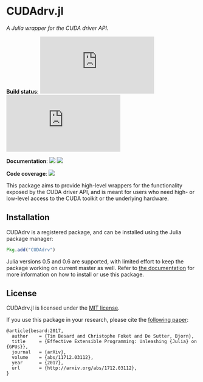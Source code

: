 CUDAdrv.jl
==========

*A Julia wrapper for the CUDA driver API.*

**Build status**: [![][buildbot-julia06-img]][buildbot-julia06-url] [![][buildbot-juliadev-img]][buildbot-juliadev-url]

**Documentation**: [![][docs-stable-img]][docs-stable-url] [![][docs-latest-img]][docs-latest-url]

**Code coverage**: [![][coverage-img]][coverage-url]

[buildbot-julia06-img]: http://ci.maleadt.net/shields/build.php?builder=CUDAdrv-julia06-x86-64bit&name=julia%200.6
[buildbot-julia06-url]: http://ci.maleadt.net/shields/url.php?builder=CUDAdrv-julia06-x86-64bit
[buildbot-juliadev-img]: http://ci.maleadt.net/shields/build.php?builder=CUDAdrv-juliadev-x86-64bit&name=julia%20dev
[buildbot-juliadev-url]: http://ci.maleadt.net/shields/url.php?builder=CUDAdrv-juliadev-x86-64bit

[docs-stable-img]: https://img.shields.io/badge/docs-stable-blue.svg
[docs-stable-url]: http://juliagpu.github.io/CUDAdrv.jl/stable
[docs-latest-img]: https://img.shields.io/badge/docs-latest-blue.svg
[docs-latest-url]: http://juliagpu.github.io/CUDAdrv.jl/latest

[coverage-img]: https://codecov.io/gh/JuliaGPU/CUDAdrv.jl/coverage.svg
[coverage-url]: https://codecov.io/gh/JuliaGPU/CUDAdrv.jl

This package aims to provide high-level wrappers for the functionality exposed by the CUDA
driver API, and is meant for users who need high- or low-level access to the CUDA toolkit or
the underlying hardware.


Installation
------------

CUDAdrv is a registered package, and can be installed using the Julia package manager:

```julia
Pkg.add("CUDAdrv")
```

Julia versions 0.5 and 0.6 are supported, with limited effort to keep the package working on
current master as well. Refer to [the documentation][docs-stable-url] for more information
on how to install or use this package.


License
-------

CUDAdrv.jl is licensed under the [MIT license](LICENSE.md).

If you use this package in your research, please cite the [following
paper](https://arxiv.org/abs/1712.03112):

```
@article{besard:2017,
  author    = {Tim Besard and Christophe Foket and De Sutter, Bjorn},
  title     = {Effective Extensible Programming: Unleashing {Julia} on {GPUs}},
  journal   = {arXiv},
  volume    = {abs/11712.03112},
  year      = {2017},
  url       = {http://arxiv.org/abs/1712.03112},
}
```
